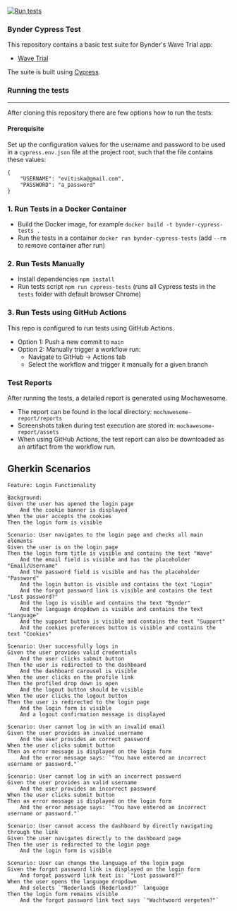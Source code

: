[![Run tests](https://github.com/evitiska/bynder-cypress-tests/actions/workflows/runtests.yml/badge.svg?branch=main&event=push)](https://github.com/evitiska/bynder-cypress-tests/actions/workflows/runtests.yml)

### Bynder Cypress Test

This repository contains a basic test suite for Bynder's Wave Trial app:
- [Wave Trial](https://wave-trial.getbynder.com)

The suite is built using [Cypress](https://www.cypress.io/).

### Running the tests
---

After cloning this repository there are few options how to run the tests: 

#### Prerequisite
Set up the configuration values for the username and password to be used in a `cypress.env.json` file at the project root, such that the file contains these values:
```
{
    "USERNAME": "evitiska@gmail.com",
    "PASSWORD": "a_password"
}
```

### 1. Run Tests in a Docker Container
* Build the Docker image, for example `docker build -t bynder-cypress-tests .`
* Run the tests in a container `docker run bynder-cypress-tests` (add `--rm` to remove container after run)

### 2. Run Tests Manually
* Install dependencies `npm install`
* Run tests script `npm run cypress-tests` (runs all Cypress tests in the `tests` folder with default browser Chrome)

### 3. Run Tests using GitHub Actions
This repo is configured to run tests using GitHub Actions.

* Option 1: Push a new commit to `main` 
* Option 2: Manually trigger a workflow run:
  * Navigate to GitHub → Actions tab
  * Select the workflow and trigger it manually for a given branch
 
    
### Test Reports
After running the tests, a detailed report is generated using Mochawesome.

* The report can be found in the local directory: `mochawesome-report/reports`
* Screenshots taken during test execution are stored in: `mochawesome-report/assets`
* When using GitHub Actions, the test report can also be downloaded as an artifact from the workflow run.

## Gherkin Scenarios

```
Feature: Login Functionality

Background:
Given the user has opened the login page
    And the cookie banner is displayed
When the user accepts the cookies
Then the login form is visible

Scenario: User navigates to the login page and checks all main elements
Given the user is on the login page
Then the login form title is visible and contains the text "Wave"
    And the email field is visible and has the placeholder "Email/Username"
    And the password field is visible and has the placeholder "Password"
    And the login button is visible and contains the text "Login"
    And the forgot password link is visible and contains the text "Lost password?"
    And the logo is visible and contains the text "Bynder"
    And the language dropdown is visible and contains the text "Language"
    And the support button is visible and contains the text "Support"
    And the cookies preferences button is visible and contains the text "Cookies"

Scenario: User successfully logs in
Given the user provides valid credentials
    And the user clicks submit button
Then the user is redirected to the dashboard
    And the dashboard carousel is visible
When the user clicks on the profile link
Then the profiled drop down is open
    And the logout button should be visible
When the user clicks the logout button
Then the user is redirected to the login page
    And the login form is visible
    And a logout confirmation message is displayed

Scenario: User cannot log in with an invalid email
Given the user provides an invalid username
    And the user provides an correct password
When the user clicks submit button
Then an error message is displayed on the login form
    And the error message says: `"You have entered an incorrect username or password."`

Scenario: User cannot log in with an incorrect password
Given the user provides an valid username
    And the user provides an incorrect password
When the user clicks submit button
Then an error message is displayed on the login form
    And the error message says: `"You have entered an incorrect username or password."`

Scenario: User cannot access the dashboard by directly navigating through the link
Given the user navigates directly to the dashboard page
Then the user is redirected to the login page
    And the login form is visible

Scenario: User can change the language of the login page
Given the forgot password link is displayed on the login form
    And forgot password link text is: `"Lost password?"`
When the user opens the language dropdown
    And selects `"Nederlands (Nederland)"` language
Then the login form remains visible
    And the forgot password link text says `"Wachtwoord vergeten?"`
```
